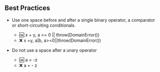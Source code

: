 ## Best Practices

- Use one space before and after a single binary operator, a comparator or short-circuiting conditionals.
  - :ok: x + y, a >= 0 || throw(DomainError())
  - :x:  x +y, a|b, a>=0||throw(DomainError())
  
- Do not use a space after a unary operator
  - :ok: a = -z
  - :x:  a = - z
  
 
